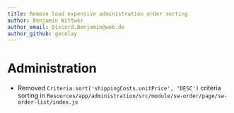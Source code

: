 ```yaml
---
title: Remove load expensive administration order sorting
author: Benjamin Wittwer
author_email: Discord.Benjamin@web.de
author_github: gecolay
---
```

# Administration
* Removed `Criteria.sort('shippingCosts.unitPrice', 'DESC')` criteria sorting in `Resources/app/administration/src/module/sw-order/page/sw-order-list/index.js`
